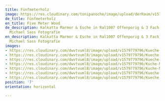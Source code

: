 ```yaml
---
title: Fünfmeterholz
image: https://res.cloudinary.com/tonipanoche/image/upload/derRaum/v1579253466/070-Bueroausbau-Schiebetueren-wandhoch_ulvvuj.jpg
de_title: Fünfmeterholz
en_title: Five Meter Wood
de_description: Kalkatta Marmor & Esche in Ral1007 Offenporig & 3 Fach Lackiert /
  Michael Sass Fotografie
en_description: Kalkatta Marmor & Esche in Ral1007 Offenporig & 3 Fach Lackiert /
  Michael Sass Fotografie
images:
- https://res.cloudinary.com/dwvtvuml8/image/upload/v1579779796/Kueche-Mittelblock-Dachgeschoss-holz_ec8xfk.jpg
- https://res.cloudinary.com/dwvtvuml8/image/upload/v1579779796/Kueche-Mittelblock-Dachgeschoss-holz-schwarz_rr5yrt.jpg
- https://res.cloudinary.com/dwvtvuml8/image/upload/v1579779796/Kueche-Kochinsel-Dachgeschoss-hochwertig_xa9zvf.jpg
- https://res.cloudinary.com/dwvtvuml8/image/upload/v1579779796/Kuche-Mittelblock-Dachgeschoss-holz_inalhx.jpg
- https://res.cloudinary.com/dwvtvuml8/image/upload/v1579779796/Kuche-Mittelblock-armatur-spuele_tunmpt.jpg
- https://res.cloudinary.com/dwvtvuml8/image/upload/v1579779796/Kueche-holz-Eiche-massiv-geoelt_njqjod.jpg
- https://res.cloudinary.com/dwvtvuml8/image/upload/v1579779796/Kueche-Schublaeden-Eiche-massiv-geoelt_dclr9t.jpg
position: '7'
orientation: horizontal

---
```

